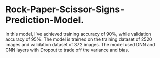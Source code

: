 # Rock-Paper-Scissor-Signs-Prediction-Model.
In this model, I've achieved training accuracy of 90%, while validation accuracy of 95%. The model is trained on the training dataset of 2520 images and validation dataset of 372 images. The model used DNN and CNN layers with Dropout to trade off the variance and bias. 
